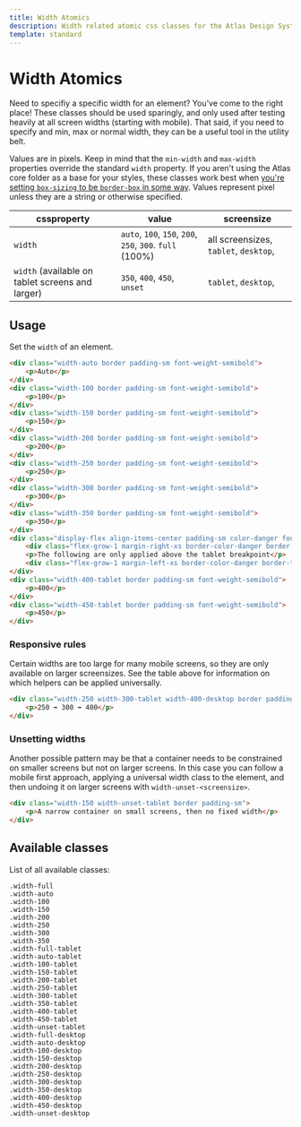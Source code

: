 ```yaml
---
title: Width Atomics
description: Width related atomic css classes for the Atlas Design System
template: standard
---
```


# Width Atomics

Need to specifiy a specific width for an element? You've come to the right place! These classes should be used sparingly, and only used after testing heavily at all screen widths (starting with mobile). That said, if you need to specify and min, max or normal width, they can be a useful tool in the utility belt.

Values are in pixels. Keep in mind that the `min-width` and `max-width` properties override the standard `width` property. If you aren't using the Atlas core folder as a base for your styles, these classes work best when [you're setting `box-sizing` to be `border-box` in some way](https://css-tricks.com/box-sizing/#aa-present-day-box-sizing). Values represent pixel unless they are a string or otherwise specified.

| cssproperty                                      | value                                                    | screensize                            |
| ------------------------------------------------ | -------------------------------------------------------- | ------------------------------------- |
| `width`                                          | `auto`, `100`, `150`, `200`, `250`, `300`. `full` (100%) | all screensizes, `tablet`, `desktop`, |
| `width` (available on tablet screens and larger) | `350`, `400`, `450`, `unset`                             | `tablet`, `desktop`,                  |

## Usage

Set the `width` of an element.

```html
<div class="width-auto border padding-sm font-weight-semibold">
	<p>Auto</p>
</div>
<div class="width-100 border padding-sm font-weight-semibold">
	<p>100</p>
</div>
<div class="width-150 border padding-sm font-weight-semibold">
	<p>150</p>
</div>
<div class="width-200 border padding-sm font-weight-semibold">
	<p>200</p>
</div>
<div class="width-250 border padding-sm font-weight-semibold">
	<p>250</p>
</div>
<div class="width-300 border padding-sm font-weight-semibold">
	<p>300</p>
</div>
<div class="width-350 border padding-sm font-weight-semibold">
	<p>350</p>
</div>
<div class="display-flex align-items-center padding-sm color-danger font-size-sm">
	<div class="flex-grow-1 margin-right-xs border-color-danger border-top"></div>
	<p>The following are only applied above the tablet breakpoint</p>
	<div class="flex-grow-1 margin-left-xs border-color-danger border-top"></div>
</div>
<div class="width-400-tablet border padding-sm font-weight-semibold">
	<p>400</p>
</div>
<div class="width-450-tablet border padding-sm font-weight-semibold">
	<p>450</p>
</div>
```

### Responsive rules

Certain widths are too large for many mobile screens, so they are only available on larger screensizes. See the table above for information on which helpers can be applied universally.

```html
<div class="width-250 width-300-tablet width-400-desktop border padding-sm">
	<p>250 ➡ 300 ➡ 400</p>
</div>
```

### Unsetting widths

Another possible pattern may be that a container needs to be constrained on smaller screens but not on larger screens. In this case you can follow a mobile first approach, applying a universal width class to the element, and then undoing it on larger screens with `width-unset-<screensize>`.

```html
<div class="width-150 width-unset-tablet border padding-sm">
	<p>A narrow container on small screens, then no fixed width</p>
</div>
```

## Available classes

List of all available classes:

```atomics-filter
.width-full
.width-auto
.width-100
.width-150
.width-200
.width-250
.width-300
.width-350
.width-full-tablet
.width-auto-tablet
.width-100-tablet
.width-150-tablet
.width-200-tablet
.width-250-tablet
.width-300-tablet
.width-350-tablet
.width-400-tablet
.width-450-tablet
.width-unset-tablet
.width-full-desktop
.width-auto-desktop
.width-100-desktop
.width-150-desktop
.width-200-desktop
.width-250-desktop
.width-300-desktop
.width-350-desktop
.width-400-desktop
.width-450-desktop
.width-unset-desktop
```

